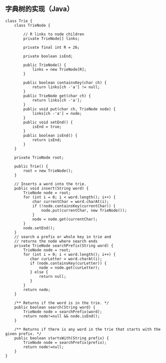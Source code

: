 ## 字典树的实现（Java）

	class Trie {
	    class TrieNode {
	
	        // R links to node children
	        private TrieNode[] links;
	
	        private final int R = 26;
	
	        private boolean isEnd;
	
	        public TrieNode() {
	            links = new TrieNode[R];
	        }
	
	        public boolean containsKey(char ch) {
	            return links[ch -'a'] != null;
	        }
	        public TrieNode get(char ch) {
	            return links[ch -'a'];
	        }
	        public void put(char ch, TrieNode node) {
	            links[ch -'a'] = node;
	        }
	        public void setEnd() {
	            isEnd = true;
	        }
	        public boolean isEnd() {
	            return isEnd;
	        }
	    }
	
	    private TrieNode root;
	
	    public Trie() {
	        root = new TrieNode();
	    }
	
	    // Inserts a word into the trie.
	    public void insert(String word) {
	        TrieNode node = root;
	        for (int i = 0; i < word.length(); i++) {
	            char currentChar = word.charAt(i);
	            if (!node.containsKey(currentChar)) {
	                node.put(currentChar, new TrieNode());
	            }
	            node = node.get(currentChar);
	        }
	        node.setEnd();
	    }
	    // search a prefix or whole key in trie and
	    // returns the node where search ends
	    private TrieNode searchPrefix(String word) {
	        TrieNode node = root;
	        for (int i = 0; i < word.length(); i++) {
	           char curLetter = word.charAt(i);
	           if (node.containsKey(curLetter)) {
	               node = node.get(curLetter);
	           } else {
	               return null;
	           }
	        }
	        return node;
	    }
	
	    /** Returns if the word is in the trie. */
	    public boolean search(String word) {
	        TrieNode node = searchPrefix(word);
	        return node!=null && node.isEnd();
	    }
	    
	    /** Returns if there is any word in the trie that starts with the given prefix. */
	    public boolean startsWith(String prefix) {
	        TrieNode node = searchPrefix(prefix);
	        return node!=null;
	    }
	}